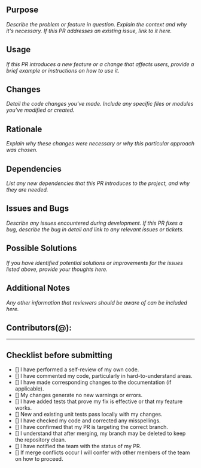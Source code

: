 ## Purpose

_Describe the problem or feature in question.
Explain the context and why it's necessary.
If this PR addresses an
existing issue, link to it here._

## Usage

_If this PR introduces a new feature or a change that affects users, provide a brief example or instructions on how to
use it._

## Changes

_Detail the code changes you've made. Include any specific files or modules you've modified or created._

## Rationale

_Explain why these changes were necessary or why this particular approach was chosen._

## Dependencies

_List any new dependencies that this PR introduces to the project, and why they are needed._

## Issues and Bugs

_Describe any issues encountered during development. If this PR fixes a bug, describe the bug in detail and link to any
relevant issues or tickets._

## Possible Solutions

_If you have identified potential solutions or improvements for the issues listed above, provide your thoughts here._

## Additional Notes

_Any other information that reviewers should be aware of can be included here._

## Contributors(@):

---

## Checklist before submitting

- [] I have performed a self-review of my own code.
- [] I have commented my code, particularly in hard-to-understand areas.
- [] I have made corresponding changes to the documentation (if applicable).
- [] My changes generate no new warnings or errors.
- [] I have added tests that prove my fix is effective or that my feature works.
- [] New and existing unit tests pass locally with my changes.
- [] I have checked my code and corrected any misspellings.
- [] I have confirmed that my PR is targeting the correct branch.
- [] I understand that after merging, my branch may be deleted to keep the repository clean.
- [] I have notified the team with the status of my PR.
- [] If merge conflicts occur I will confer with other members of the team on how to proceed.
